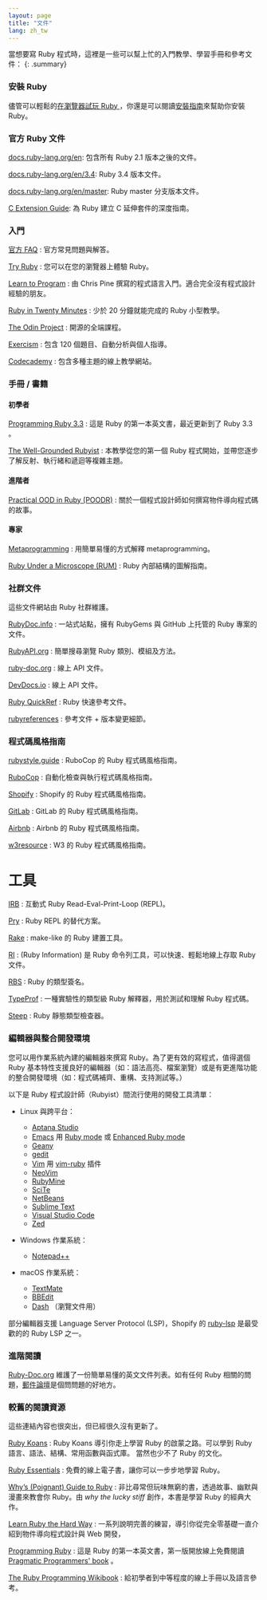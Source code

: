 ```yaml
---
layout: page
title: "文件"
lang: zh_tw
---
```


當想要寫 Ruby 程式時，這裡是一些可以幫上忙的入門教學、學習手冊和參考文件：
{: .summary}

### 安裝 Ruby

儘管可以輕鬆的[在瀏覽器試玩 Ruby ][1]，你還是可以閱讀[安裝指南](installation/)來幫助你安裝 Ruby。

### 官方 Ruby 文件

[docs.ruby-lang.org/en][docs-rlo]: 包含所有 Ruby 2.1 版本之後的文件。

[docs.ruby-lang.org/en/3.4][docs-rlo-3.4]: Ruby 3.4 版本文件。

[docs.ruby-lang.org/en/master][docs-rlo-master]: Ruby master 分支版本文件。

[C Extension Guide][docs-rlo-extension]: 為 Ruby 建立 C 延伸套件的深度指南。

### 入門

[官方 FAQ](/en/documentation/faq/)
: 官方常見問題與解答。

[Try Ruby][1]
: 您可以在您的瀏覽器上體驗 Ruby。

[Learn to Program][8]
: 由 Chris Pine 撰寫的程式語言入門。適合完全沒有程式設計經驗的朋友。

[Ruby in Twenty Minutes][rubyin20]
: 少於 20 分鐘就能完成的 Ruby 小型教學。

[The Odin Project][odin]
: 開源的全端課程。

[Exercism][exercism]
: 包含 120 個題目、自動分析與個人指導。

[Codecademy][codecademy]
: 包含多種主題的線上教學網站。

### 手冊 / 書籍

#### 初學者

[Programming Ruby 3.3][pickaxe]
: 這是 Ruby 的第一本英文書，最近更新到了 Ruby 3.3 。

[The Well-Grounded Rubyist][grounded]
: 本教學從您的第一個 Ruby 程式開始，並帶您逐步了解反射、執行緒和遞迴等複雜主題。

#### 進階者

[Practical OOD in Ruby (POODR)][poodr]
: 關於一個程式設計師如何撰寫物件導向程式碼的故事。

#### 專家

[Metaprogramming][meta]
: 用簡單易懂的方式解釋 metaprogramming。

[Ruby Under a Microscope (RUM)][microscope]
: Ruby 內部結構的圖解指南。

### 社群文件

這些文件網站由 Ruby 社群維護。

[RubyDoc.info][16]
: 一站式站點，擁有 RubyGems 與 GitHub 上托管的 Ruby 專案的文件。

[RubyAPI.org][rubyapi-org]
: 簡單搜尋瀏覽 Ruby 類別、模組及方法。

[ruby-doc.org][39]
: 線上 API 文件。

[DevDocs.io][40]
: 線上 API 文件。

[Ruby QuickRef][42]
: Ruby 快速參考文件。

[rubyreferences][43]
: 參考文件 + 版本變更細節。

### 程式碼風格指南

[rubystyle.guide][44]
: RuboCop 的 Ruby 程式碼風格指南。

[RuboCop][45]
: 自動化檢查與執行程式碼風格指南。

[Shopify][46]
: Shopify 的 Ruby 程式碼風格指南。

[GitLab][47]
: GitLab 的 Ruby 程式碼風格指南。

[Airbnb][48]
: Airbnb 的 Ruby 程式碼風格指南。

[w3resource][49]
: W3 的 Ruby 程式碼風格指南。

# 工具

[IRB][50]
: 互動式 Ruby Read-Eval-Print-Loop (REPL)。

[Pry][51]
: Ruby REPL 的替代方案。

[Rake][52]
: make-like 的 Ruby 建置工具。

[RI][53]
: (Ruby Information) 是 Ruby 命令列工具，可以快速、輕鬆地線上存取 Ruby 文件。

[RBS][54]
: Ruby 的類型簽名。

[TypeProf][55]
: 一種實驗性的類型級 Ruby 解釋器，用於測試和理解 Ruby 程式碼。

[Steep][56]
: Ruby 靜態類型檢查器。

### 編輯器與整合開發環境

您可以用作業系統內建的編輯器來撰寫 Ruby。為了更有效的寫程式，值得選個 Ruby 基本特性支援良好的編輯器（如：語法高亮、檔案瀏覽）或是有更進階功能的整合開發環境（如：程式碼補齊、重構、支持測試等。）

以下是 Ruby 程式設計師（Rubyist）間流行使用的開發工具清單：

* Linux 與跨平台：
  * [Aptana Studio][19]
  * [Emacs][20] 用 [Ruby mode][21] 或 [Enhanced Ruby mode][enh-ruby-mode]
  * [Geany][23]
  * [gedit][24]
  * [Vim][25] 用 [vim-ruby][26] 插件
  * [NeoVim][neovim]
  * [RubyMine][27]
  * [SciTe][28]
  * [NetBeans][36]
  * [Sublime Text][37]
  * [Visual Studio Code][vscode]
  * [Zed][zed]

* Windows 作業系統：
  * [Notepad++][29]

* macOS 作業系統：
  * [TextMate][32]
  * [BBEdit][33]
  * [Dash][dash] （瀏覽文件用）

部分編輯器支援 Language Server Protocol (LSP)，Shopify 的 [ruby-lsp][ruby-lsp] 是最受歡的的 Ruby LSP 之一。

### 進階閱讀

[Ruby-Doc.org][34] 維護了一份簡單易懂的英文文件列表。如有任何 Ruby 相關的問題，[郵件論壇](/en/community/mailing-lists/)是個問問題的好地方。

### 較舊的閱讀資源

這些連結內容也很突出，但已經很久沒有更新了。

[Ruby Koans][2]
: Ruby Koans 導引你走上學習 Ruby 的啟蒙之路。可以學到 Ruby 語言、語法、結構、常用函數與函式庫。
  當然也少不了 Ruby 的文化。

[Ruby Essentials][7]
: 免費的線上電子書，讓你可以一步步地學習 Ruby。

[Why’s (Poignant) Guide to Ruby][5]
: 非比尋常但玩味無窮的書，透過故事、幽默與漫畫來教會你 Ruby。由 *why the lucky
  stiff* 創作，本書是學習 Ruby 的經典大作。

[Learn Ruby the Hard Way][38]
: 一系列說明完善的練習，導引你從完全零基礎一直介紹到物件導向程式設計與 Web 開發，

[Programming Ruby][9]
: 這是 Ruby 的第一本英文書，第一版開放線上免費閱讀 [Pragmatic Programmers' book][10] 。

[The Ruby Programming Wikibook][12]
: 給初學者到中等程度的線上手冊以及語言參考。

[1]: https://try.ruby-lang.org/
[2]: https://rubykoans.com/
[5]: https://poignant.guide
[7]: http://www.techotopia.com/index.php/Ruby_Essentials
[8]: http://pine.fm/LearnToProgram/
[9]: https://www.ruby-doc.org/docs/ProgrammingRuby/
[10]: https://pragprog.com/titles/ruby5/programming-ruby-3-3-5th-edition/
[12]: http://en.wikibooks.org/wiki/Ruby_programming_language
[13]: http://www.ruby-doc.org/core
[14]: https://ruby.github.io/rdoc/
[15]: http://www.ruby-doc.org/stdlib
[extensions]: https://docs.ruby-lang.org/en/master/extension_rdoc.html
[16]: http://www.rubydoc.info/
[rubyapi-org]: https://rubyapi.org/
[19]: http://www.aptana.com/
[20]: http://www.gnu.org/software/emacs/
[21]: http://www.emacswiki.org/emacs/RubyMode
[23]: http://www.geany.org/
[24]: https://gedit-text-editor.org/
[25]: http://www.vim.org/
[26]: https://github.com/vim-ruby/vim-ruby
[27]: http://www.jetbrains.com/ruby/
[28]: http://www.scintilla.org/SciTE.html
[29]: http://notepad-plus-plus.org/
[32]: http://macromates.com/
[33]: https://www.barebones.com/products/bbedit/
[34]: http://ruby-doc.org
[36]: https://netbeans.org/
[37]: http://www.sublimetext.com/
[38]: https://learncodethehardway.org/ruby/
[39]: https://www.ruby-doc.org/
[40]: https://devdocs.io/ruby/
[42]: https://www.zenspider.com/ruby/quickref.html
[43]: https://rubyreferences.github.io/
[44]: https://rubystyle.guide/
[45]: https://github.com/rubocop/ruby-style-guide
[46]: https://ruby-style-guide.shopify.dev/
[47]: https://docs.gitlab.com/ee/development/backend/ruby_style_guide.html
[48]: https://github.com/airbnb/ruby
[49]: https://www.w3resource.com/ruby/ruby-style-guide.php
[50]: https://github.com/ruby/irb
[51]: https://github.com/pry/pry
[52]: https://github.com/ruby/rake
[53]: https://ruby.github.io/rdoc/RI_md.html
[54]: https://github.com/ruby/rbs
[55]: https://github.com/ruby/typeprof
[56]: https://github.com/soutaro/steep

[docs-rlo]: https://docs.ruby-lang.org/en/
[docs-rlo-3.4]: https://docs.ruby-lang.org/en/3.4
[docs-rlo-master]: https://docs.ruby-lang.org/en/master
[docs-rlo-extension]: https://docs.ruby-lang.org/en/master/extension_rdoc.html

[rubyin20]: https://www.ruby-lang.org/en/documentation/quickstart/
[odin]: https://www.theodinproject.com/paths/full-stack-ruby-on-rails/courses/ruby
[exercism]: https://exercism.org/tracks/ruby
[codecademy]: https://www.codecademy.com/learn/learn-ruby

[pickaxe]: https://pragprog.com/titles/ruby5/programming-ruby-3-3-5th-edition/
[grounded]: https://www.manning.com/books/the-well-grounded-rubyist-third-edition
[poodr]: https://www.poodr.com/
[meta]: https://pragprog.com/titles/ppmetr2/metaprogramming-ruby-2/
[microscope]: https://patshaughnessy.net/ruby-under-a-microscope

[enh-ruby-mode]: https://github.com/zenspider/enhanced-ruby-mode/
[neovim]: https://neovim.io/
[vscode]: https://code.visualstudio.com/
[zed]: https://zed.dev/
[dash]: http://kapeli.com/dash
[ruby-lsp]: https://github.com/Shopify/ruby-lsp
